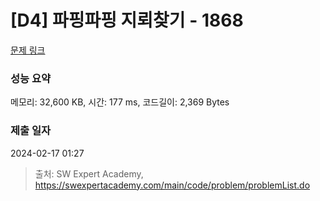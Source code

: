 # [D4] 파핑파핑 지뢰찾기 - 1868 

[문제 링크](https://swexpertacademy.com/main/code/problem/problemDetail.do?contestProbId=AV5LwsHaD1MDFAXc) 

### 성능 요약

메모리: 32,600 KB, 시간: 177 ms, 코드길이: 2,369 Bytes

### 제출 일자

2024-02-17 01:27



> 출처: SW Expert Academy, https://swexpertacademy.com/main/code/problem/problemList.do